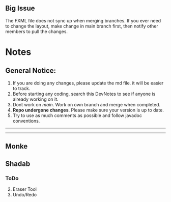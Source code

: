 ## Big Issue

The FXML file does not sync up when merging branches. If you ever need to change the layout, make change in main branch
first, then notify other members to pull the changes.

# Notes

## General Notice:

1. If you are doing any changes, please update the md file. it will be easier to track.
1. Before starting any coding, search this DevNotes to see if anyone is already working on it.
1. Dont work on *main*. Work on own branch and merge when completed.
1. __Repo undergone changes__. Please make sure your version is up to date.
1. Try to use as much comments as possible and follow javadoc conventions.

---
---

## Monke

## Shadab

### ToDo

2. Eraser Tool
3. Undo/Redo


